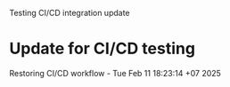 Testing CI/CD integration update
# Update for CI/CD testing


Restoring CI/CD workflow - Tue Feb 11 18:23:14 +07 2025
